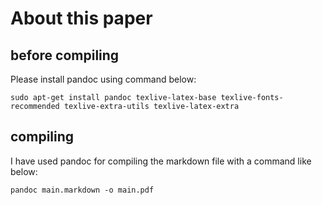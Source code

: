 # About this paper

## before compiling 
Please install pandoc using command below:
```
sudo apt-get install pandoc texlive-latex-base texlive-fonts-recommended texlive-extra-utils texlive-latex-extra
```

## compiling
I have used pandoc for compiling the markdown file with a command like below:

```
pandoc main.markdown -o main.pdf
```
